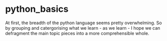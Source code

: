 # python_basics
At first, the breadth of the python language seems pretty overwhelming. So by grouping and catergorising what we learn - as we learn - I hope we can defragment the main topic pieces into a more comprehensible whole. 
